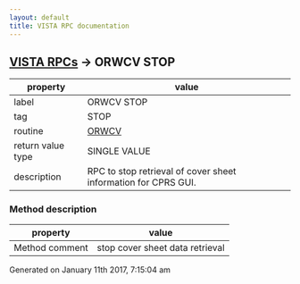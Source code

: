 ```yaml
---
layout: default
title: VISTA RPC documentation
---
```




## [VISTA RPCs](TableOfContent.md) &#8594; ORWCV STOP 

 property | value 
--- | --- 
 label | ORWCV STOP
 tag | STOP
 routine | [ORWCV](http://code.osehra.org/dox/Routine_ORWCV_source.html)
 return value type | SINGLE VALUE
 description | RPC to stop retrieval of cover sheet information for CPRS GUI.


### Method description

 property | value 
--- | --- 
 Method comment | stop cover sheet data retrieval




 Generated on January 11th 2017, 7:15:04 am